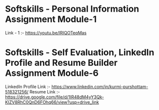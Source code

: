 # Softskills - Personal Information Assignment Module-1
Link - 1 :- https://youtu.be/lRIQOTeqMas

# Softskills -  Self Evaluation, LinkedIn Profile and Resume Builder Assignment Module-6
LinkedIn Profile Link :- https://www.linkedin.com/in/kurmi-purshottam-518321256/
Resume Link :- https://drive.google.com/file/d/1IR48dM4yY3Qk-KIZV8RhC0QnD6FOhq66/view?usp=drive_link
